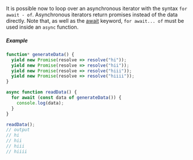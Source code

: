 It is possible now to loop over an asynchronous iterator with the syntax `for await - of`. Asynchronous iterators return promises instead of the data directly.
Note that, as well as the [await](#await-async) keyword, `for await... of` must be used inside an `async` function.

##### Example

```javascript
function* generateData() {
  yield new Promise(resolve => resolve("hi"));
  yield new Promise(resolve => resolve("hii"));
  yield new Promise(resolve => resolve("hiii"));
  yield new Promise(resolve => resolve("hiiii"));
}

async function readData() {
  for await (const data of generateData()) {
    console.log(data);
  }
}

readData();
// output
// hi
// hii
// hiii
// hiiii
```
